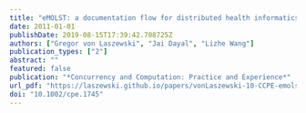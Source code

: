 ```yaml
---
title: "eMOLST: a documentation flow for distributed health informatics"
date: 2011-01-01
publishDate: 2019-08-15T17:39:42.708725Z
authors: ["Gregor von Laszewski", "Jai Dayal", "Lizhe Wang"]
publication_types: ["2"]
abstract: ""
featured: false
publication: "*Concurrency and Computation: Practice and Experience*"
url_pdf: "https://laszewski.github.io/papers/vonLaszewski-10-CCPE-emolst.pdf"
doi: "10.1002/cpe.1745"
---
```


